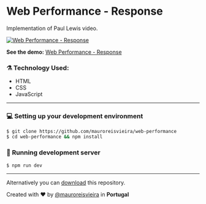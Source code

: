 # Web Performance - Response

Implementation of Paul Lewis video.

[![Web Performance - Response](https://img.youtube.com/vi/-AkHdG7MNCY/0.jpg)](https://www.youtube.com/watch?v=-AkHdG7MNCY)

**See the demo:** [Web Performance - Response](https://mauroreisvieira.github.io/web-performance/response/index.html)

### ⚗️ Technology Used:
   - HTML
   - CSS
   - JavaScript
   ___

### 💻 Setting up your development environment

```bash
$ git clone https://github.com/mauroreisvieira/web-performance
$ cd web-performance && npm install
```

### 🏃 Running development server

```bash
$ npm run dev
```

___

Alternatively you can [download](https://codeload.github.com/mauroreisvieira/web-performance/zip/master) this repository.

Created with ♥️ by [@mauroreisvieira](https://twitter.com/mauroreisvieira) in **Portugal**
